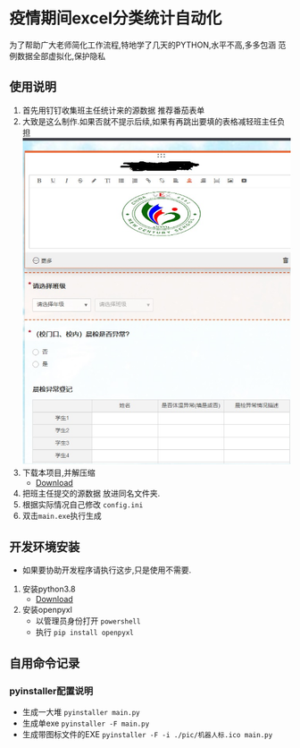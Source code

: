 # 疫情期间excel分类统计自动化
为了帮助广大老师简化工作流程,特地学了几天的PYTHON,水平不高,多多包涵
范例数据全部虚拟化,保护隐私
## 使用说明
1. 首先用钉钉收集班主任统计来的源数据 推荐番茄表单
2. 大致是这么制作.如果否就不提示后续,如果有再跳出要填的表格减轻班主任负担
![avatar](./pic/1.jpg)
3. 下载本项目,并解压缩
    - [Download](https://github.com/3038922/SARS-CoV-2_autoFill/releases/download/V0%2C1/release_v0.1.rar)
4. 把班主任提交的源数据 放进同名文件夹.
5. 根据实际情况自己修改 `config.ini`
6. 双击`main.exe`执行生成

## 开发环境安装
- 如果要协助开发程序请执行这步,只是使用不需要.
1. 安装python3.8 
    - [Download](https://github.com/3038922/new_century_robotics/releases/download/v1.0/python-3.8.1-amd64.exe)
2. 安装openpyxl 
    - 以管理员身份打开 `powershell`
    - 执行 `pip install openpyxl`



## 自用命令记录
### pyinstaller配置说明
- 生成一大堆 `pyinstaller main.py`
- 生成单exe `pyinstaller -F main.py`
- 生成带图标文件的EXE `pyinstaller -F -i ./pic/机器人标.ico main.py`